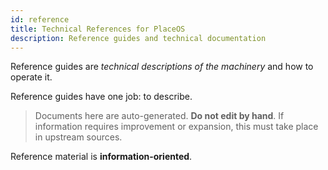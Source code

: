 ```yaml
---
id: reference
title: Technical References for PlaceOS
description: Reference guides and technical documentation
---
```

<!-- Check what is required re: slug and sidebar -->

Reference guides are _technical descriptions of the machinery_ and how to operate it.

Reference guides have one job: to describe.

> Documents here are auto-generated.
> **Do not edit by hand**.
> If information requires improvement or expansion, this must take place in upstream sources.

Reference material is **information-oriented**.
